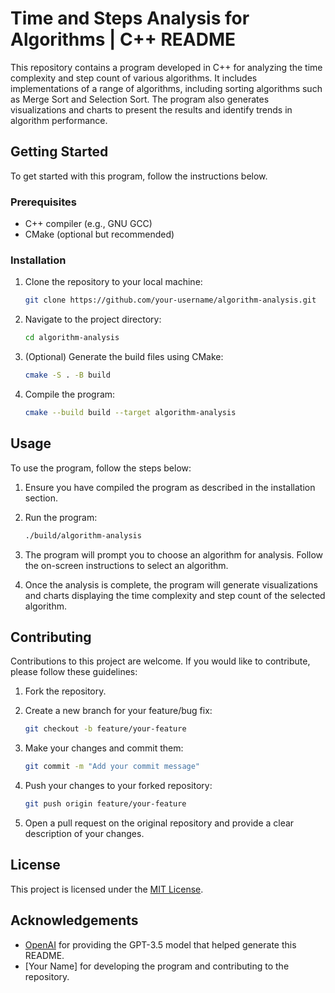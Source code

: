 # Time and Steps Analysis for Algorithms | C++ README

This repository contains a program developed in C++ for analyzing the time complexity and step count of various algorithms. It includes implementations of a range of algorithms, including sorting algorithms such as Merge Sort and Selection Sort. The program also generates visualizations and charts to present the results and identify trends in algorithm performance.

## Getting Started

To get started with this program, follow the instructions below.

### Prerequisites

- C++ compiler (e.g., GNU GCC)
- CMake (optional but recommended)

### Installation

1. Clone the repository to your local machine:

   ```bash
   git clone https://github.com/your-username/algorithm-analysis.git
   ```

2. Navigate to the project directory:

   ```bash
   cd algorithm-analysis
   ```

3. (Optional) Generate the build files using CMake:

   ```bash
   cmake -S . -B build
   ```

4. Compile the program:

   ```bash
   cmake --build build --target algorithm-analysis
   ```

## Usage

To use the program, follow the steps below:

1. Ensure you have compiled the program as described in the installation section.

2. Run the program:

   ```bash
   ./build/algorithm-analysis
   ```

3. The program will prompt you to choose an algorithm for analysis. Follow the on-screen instructions to select an algorithm.

4. Once the analysis is complete, the program will generate visualizations and charts displaying the time complexity and step count of the selected algorithm.

## Contributing

Contributions to this project are welcome. If you would like to contribute, please follow these guidelines:

1. Fork the repository.

2. Create a new branch for your feature/bug fix:

   ```bash
   git checkout -b feature/your-feature
   ```

3. Make your changes and commit them:

   ```bash
   git commit -m "Add your commit message"
   ```

4. Push your changes to your forked repository:

   ```bash
   git push origin feature/your-feature
   ```

5. Open a pull request on the original repository and provide a clear description of your changes.

## License

This project is licensed under the [MIT License](LICENSE).

## Acknowledgements

- [OpenAI](https://openai.com/) for providing the GPT-3.5 model that helped generate this README.
- [Your Name] for developing the program and contributing to the repository.
